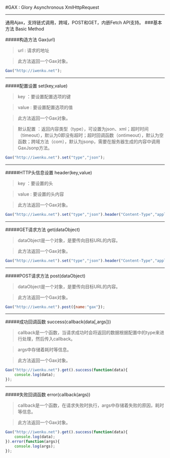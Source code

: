 #GAX : Glory Asynchronous XmlHttpRequest
***
通用Ajax，支持链式调用，跨域，POST和GET，内嵌Fetch API支持。
###基本方法 Basic Method

#####构造方法 Gax(url)
> url : 请求的地址

> 此方法返回一个Gax对象。

```javascript
Gax("http://iwenku.net");
```
***
#####配置设置 set(key,value)
> key ：要设置配置选项的键

> value : 要设置配置选项的值

> 此方法返回一个Gax对象。

> 默认配置 ：返回内容类型（type），可设置为json、xml；超时时间（timeout），默认为0即没有超时；超时回调函数（ontimeout），默认为空函数；跨域方法（com），默认为jsonp，需要在服务器生成的内容中调用GaxJsonp方法。
```javascript
Gax("http://iwenku.net").set("type","json");
```
***
#####HTTP头信息设置 header(key,value)
> key ：要设置的头

> value : 要设置的头内容

> 此方法返回一个Gax对象。

```javascript
Gax("http://iwenku.net").set("type","json").header("Content-Type","application/x-www-form-urlencoded");
```
***
#####GET请求方法 get(dataObject)
>dataObject是一个对象，是要传向目标URL的内容。

> 此方法返回一个Gax对象。

```javascript
Gax("http://iwenku.net").set("type","json").header("Content-Type","application/x-www-form-urlencoded").get({name:"gax"});
```
***
#####POST请求方法 post(dataObject)
>dataObject是一个对象，是要传向目标URL的内容。

> 此方法返回一个Gax对象。

```javascript
Gax("http://iwenku.net").post({name:"gax"});
```
***
#####成功回调函数 success(callback(data[,args]))
>callback是一个函数，当请求成功时会将返回的数据根据配置中的type来进行处理，然后传入callback。

>args中存储着耗时等信息。

> 此方法返回一个Gax对象。

```javascript
Gax("http://iwenku.net").get().success(function(data){
	console.log(data);
});
```
***
#####失败回调函数 error(callback(args))
>callback是一个函数，在请求失败时执行，args中存储着失败的原因，耗时等信息。

> 此方法返回一个Gax对象。

```javascript
Gax("http://iwenku.net").get().success(function(data){
	console.log(data);
}).error(function(args){
	console.log(args);
});
```
